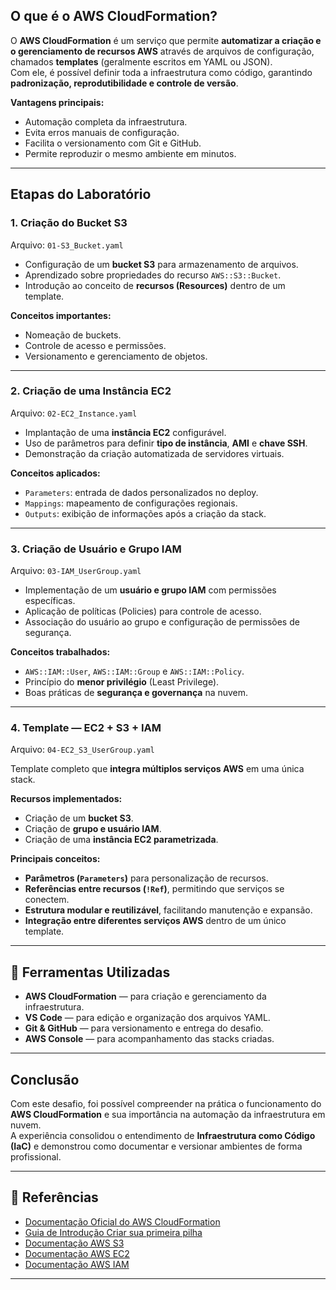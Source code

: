 ##  O que é o AWS CloudFormation?

O **AWS CloudFormation** é um serviço que permite **automatizar a criação e o gerenciamento de recursos AWS** através de arquivos de configuração, chamados **templates** (geralmente escritos em YAML ou JSON).  
Com ele, é possível definir toda a infraestrutura como código, garantindo **padronização, reprodutibilidade e controle de versão**.

**Vantagens principais:**
- Automação completa da infraestrutura.
- Evita erros manuais de configuração.
- Facilita o versionamento com Git e GitHub.
- Permite reproduzir o mesmo ambiente em minutos.
---

## Etapas do Laboratório

### 1. Criação do Bucket S3
Arquivo: `01-S3_Bucket.yaml`

- Configuração de um **bucket S3** para armazenamento de arquivos.
- Aprendizado sobre propriedades do recurso `AWS::S3::Bucket`.
- Introdução ao conceito de **recursos (Resources)** dentro de um template.

**Conceitos importantes:**
- Nomeação de buckets.
- Controle de acesso e permissões.
- Versionamento e gerenciamento de objetos.

---

### 2. Criação de uma Instância EC2
Arquivo: `02-EC2_Instance.yaml`

- Implantação de uma **instância EC2** configurável.
- Uso de parâmetros para definir **tipo de instância**, **AMI** e **chave SSH**.
- Demonstração da criação automatizada de servidores virtuais.

**Conceitos aplicados:**
- `Parameters`: entrada de dados personalizados no deploy.  
- `Mappings`: mapeamento de configurações regionais.  
- `Outputs`: exibição de informações após a criação da stack.

---

### 3. Criação de Usuário e Grupo IAM
Arquivo: `03-IAM_UserGroup.yaml`

- Implementação de um **usuário e grupo IAM** com permissões específicas.
- Aplicação de políticas (Policies) para controle de acesso.
- Associação do usuário ao grupo e configuração de permissões de segurança.

**Conceitos trabalhados:**
- `AWS::IAM::User`, `AWS::IAM::Group` e `AWS::IAM::Policy`.
- Princípio do **menor privilégio** (Least Privilege).
- Boas práticas de **segurança e governança** na nuvem.

---

### 4. Template — EC2 + S3 + IAM
Arquivo: `04-EC2_S3_UserGroup.yaml`

Template completo que **integra múltiplos serviços AWS** em uma única stack.

**Recursos implementados:**
- Criação de um **bucket S3**.
- Criação de **grupo e usuário IAM**.
- Criação de uma **instância EC2 parametrizada**.

**Principais conceitos:**
- **Parâmetros (`Parameters`)** para personalização de recursos.  
- **Referências entre recursos (`!Ref`)**, permitindo que serviços se conectem.  
- **Estrutura modular e reutilizável**, facilitando manutenção e expansão.  
- **Integração entre diferentes serviços AWS** dentro de um único template.

---

## 🧰 Ferramentas Utilizadas

- **AWS CloudFormation** — para criação e gerenciamento da infraestrutura.  
- **VS Code** — para edição e organização dos arquivos YAML.  
- **Git & GitHub** — para versionamento e entrega do desafio.  
- **AWS Console** — para acompanhamento das stacks criadas.  

---

## Conclusão

Com este desafio, foi possível compreender na prática o funcionamento do **AWS CloudFormation** e sua importância na automação da infraestrutura em nuvem.  
A experiência consolidou o entendimento de **Infraestrutura como Código (IaC)** e demonstrou como documentar e versionar ambientes de forma profissional.

---

## 🔗 Referências

- [Documentação Oficial do AWS CloudFormation](https://docs.aws.amazon.com/cloudformation)
- [Guia de Introdução Criar sua primeira pilha](https://docs.aws.amazon.com/pt_br/AWSCloudFormation/latest/UserGuide/gettingstarted.walkthrough.html)
- [Documentação AWS S3](https://docs.aws.amazon.com/s3)
- [Documentação AWS EC2](https://docs.aws.amazon.com/ec2)
- [Documentação AWS IAM](https://docs.aws.amazon.com/iam)

---



